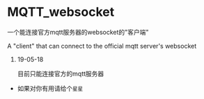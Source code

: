# MQTT_websocket
一个能连接官方mqtt服务器的websocket的"客户端"

A "client" that can connect to the official mqtt server's websocket



1. 19-05-18

   目前只能连接官方的mqtt服务器

- 如果对你有用请给个`星星`
